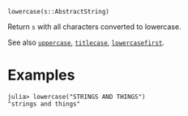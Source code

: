 ```
lowercase(s::AbstractString)
```

Return `s` with all characters converted to lowercase.

See also [`uppercase`](@ref), [`titlecase`](@ref), [`lowercasefirst`](@ref).

# Examples

```jldoctest
julia> lowercase("STRINGS AND THINGS")
"strings and things"
```
